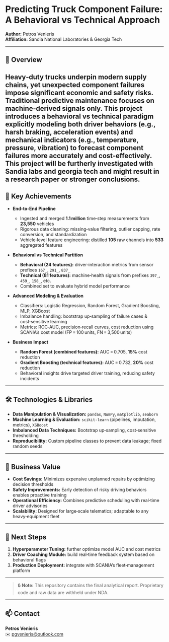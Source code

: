 # Predicting Truck Component Failure: A Behavioral vs Technical Approach

**Author:** Petros Venieris  
**Affiliation:** Sandia National Laboratories & Georgia Tech 

---

## 📖  Overview

Heavy‑duty trucks underpin modern supply chains, yet unexpected component failures impose significant economic and safety risks. Traditional predictive maintenance focuses on machine‑derived signals only. This project introduces a **behavioral vs technical** paradigm explicitly modeling both driver behaviors (e.g., harsh braking, acceleration events) and mechanical indicators (e.g., temperature, pressure, vibration) to forecast component failures more accurately and cost‑effectively.
This project will be furtherly investigated with Sandia labs and georgia tech and might result in a research paper or stronger conclusions.
---

## 🎯 Key Achievements

- **End‑to‑End Pipeline**  
  - Ingested and merged **1.1 million** time‑step measurements from **23,550** vehicles  
  - Rigorous data cleaning: missing‑value filtering, outlier capping, rate conversion, and standardization  
  - Vehicle‑level feature engineering: distilled **105** raw channels into **533** aggregated features  

- **Behavioral vs Technical Partition**  
  - **Behavioral (24 features):** driver‑interaction metrics from sensor prefixes `167_`, `291_`, `837_`  
  - **Technical (81 features):** machine‑health signals from prefixes `397_`, `459_`, `158_`, etc.  
  - Combined set to evaluate hybrid model performance  

- **Advanced Modeling & Evaluation**  
  - Classifiers: Logistic Regression, Random Forest, Gradient Boosting, MLP, XGBoost  
  - Imbalance handling: bootstrap up‑sampling of failure cases & cost‑sensitive learning  
  - Metrics: ROC‑AUC, precision‑recall curves, cost reduction using SCANIA’s cost model (FP = 100 units, FN = 3,500 units)  

- **Business Impact**  
  - **Random Forest (combined features):** AUC = 0.705, **15%** cost reduction  
  - **Gradient Boosting (technical features):** AUC = 0.732, **20%** cost reduction  
  - Behavioral insights drive targeted driver training, reducing safety incidents  

---

## 🛠️ Technologies & Libraries

- **Data Manipulation & Visualization:** `pandas`, `NumPy`, `matplotlib`, `seaborn`  
- **Machine Learning & Evaluation:** `scikit-learn` (pipelines, imputation, metrics), `XGBoost`  
- **Imbalanced Data Techniques:** Bootstrap up‑sampling, cost‑sensitive thresholding  
- **Reproducibility:** Custom pipeline classes to prevent data leakage; fixed random seeds  

---

## 💼 Business Value

- **Cost Savings:** Minimizes expensive unplanned repairs by optimizing decision thresholds  
- **Safety Improvements:** Early detection of risky driving behaviors enables proactive training  
- **Operational Efficiency:** Combines predictive scheduling with real‑time driver advisories  
- **Scalability:** Designed for large‑scale telematics; adaptable to any heavy‑equipment fleet  

---

## 🚀 Next Steps

1. **Hyperparameter Tuning:** further optimize model AUC and cost metrics  
2. **Driver Coaching Module:** build real‑time feedback system based on behavioral flags  
3. **Production Deployment:** integrate with SCANIA’s fleet‑management platform  

---

> 🔒 **Note:** This repository contains the final analytical report. Proprietary code and raw data are withheld under NDA.

---

## 📫 Contact

**Petros Venieris**  
✉️ pgvenieris@outlook.com
 

